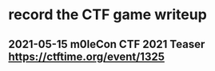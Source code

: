 # record the CTF game writeup

## 2021-05-15  m0leCon CTF 2021 Teaser     https://ctftime.org/event/1325
## 
